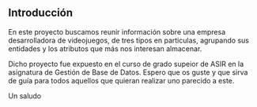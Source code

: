 ## Introducción

En este proyecto buscamos reunir información sobre una empresa desarrolladora de videojuegos, de tres tipos en particulas, agrupando sus entidades y los atributos que más nos interesan almacenar.

Dicho proyecto fue expuesto en el curso de grado supeior de ASIR en la asignatura de Gestión de Base de Datos. Espero que os guste y que sirva de guía para todos aquellos que quieran realizar uno parecido a este.

Un saludo
